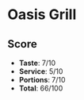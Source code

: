 Oasis Grill
=====

Score
-----
* **Taste**: 7/10
* **Service**: 5/10
* **Portions**: 7/10
* **Total**: 66/100